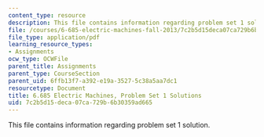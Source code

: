 ```yaml
---
content_type: resource
description: This file contains information regarding problem set 1 solution.
file: /courses/6-685-electric-machines-fall-2013/7c2b5d15deca07ca729b6b30359ad665_MIT6_685F13_ps01ans.pdf
file_type: application/pdf
learning_resource_types:
- Assignments
ocw_type: OCWFile
parent_title: Assignments
parent_type: CourseSection
parent_uid: 6ffb13f7-a392-e19a-3527-5c38a5aa7dc1
resourcetype: Document
title: 6.685 Electric Machines, Problem Set 1 Solutions
uid: 7c2b5d15-deca-07ca-729b-6b30359ad665
---
```

This file contains information regarding problem set 1 solution.

